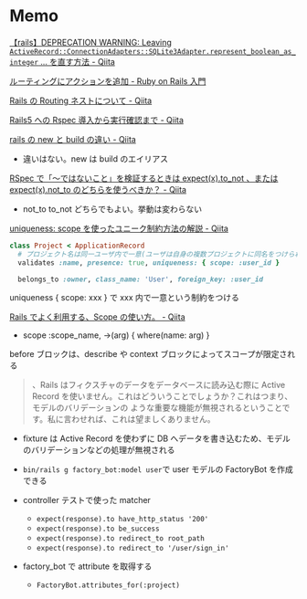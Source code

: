 # Memo

[【rails】DEPRECATION WARNING: Leaving `ActiveRecord::ConnectionAdapters::SQLite3Adapter.represent_boolean_as_integer` ... を直す方法 - Qiita](https://qiita.com/hiruhiru/items/b17d11ad57610583171e)

[ルーティングにアクションを追加 - Ruby on Rails 入門](https://www.javadrive.jp/rails/routing/index6.html)

[Rails の Routing ネストについて - Qiita](https://qiita.com/keisukegdk/items/beb5a62c17278c25c00d)

[Rails5 への Rspec 導入から実行確認まで - Qiita](https://qiita.com/ryouzi/items/de7336e6175530723b30)

[rails の new と build の違い - Qiita](https://qiita.com/sukechansan/items/6bae532b4f678fdcf87d)

- 違いはない。new は build のエイリアス

[RSpec で「～ではないこと」を検証するときは expect(x).to_not 、または expect(x).not_to のどちらを使うべきか？ - Qiita](https://qiita.com/jnchito/items/1e6f8374e22dbd430e17)

- not_to to_not どちらでもよい。挙動は変わらない

[uniqueness: scope を使ったユニーク制約方法の解説 - Qiita](https://qiita.com/j-sunaga/items/d7f0e944baad6e56206c)

```ruby
class Project < ApplicationRecord
  # プロジェクト名は同一ユーザ内で一意(ユーザは自身の複数プロジェクトに同名をつけられない)
  validates :name, presence: true, uniqueness: { scope: :user_id }

  belongs_to :owner, class_name: 'User', foreign_key: :user_id
```

uniqueness { scope: xxx } で xxx 内で一意という制約をつける

[Rails でよく利用する、Scope の使い方。 - Qiita](https://qiita.com/ngron/items/14a39ce62c9d30bf3ac3)

- scope :scope_name, ->(arg) { where(name: arg) }

before ブロックは、describe や context ブロックによってスコープが限定される

> 、Rails はフィクスチャのデータをデータベースに読み込む際に Active Record を使いません。これはどういうことでしょうか？これはつまり、モデルのバリデーションの ような重要な機能が無視されるということです。私に言わせれば、これは望ましくありません。

- fixture は Active Record を使わずに DB へデータを書き込むため、モデルのバリデーションなどの処理が無視される

- `bin/rails g factory_bot:model user`で user モデルの FactoryBot を作成できる

- controller テストで使った matcher

  - `expect(response).to have_http_status '200'`
  - `expect(response).to be_success`
  - `expect(response).to redirect_to root_path`
  - `expect(response).to redirect_to '/user/sign_in'`

- factory_bot で attribute を取得する
  - `FactoryBot.attributes_for(:project)`
